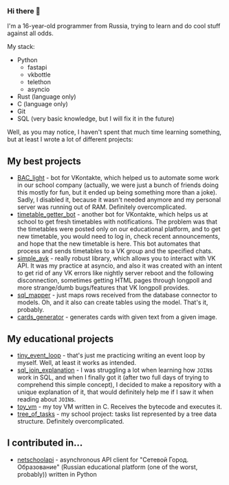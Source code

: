 ### Hi there 👋

I'm a 16-year-old programmer from Russia, trying to learn and do cool stuff against all odds.

My stack:
* Python
    - fastapi
    - vkbottle
    - telethon
    - asyncio
* Rust (language only)
* C (language only)
* Git
* SQL (very basic knowledge, but I will fix it in the future)

Well, as you may notice, I haven't spent that much time learning something, but at least I wrote a lot of different projects:

## My best projects

* [BAC_light](https://github.com/megahomyak/BAC_light) - bot for VKontakte, which helped us to automate some work in our school company (actually, we were just a bunch of friends doing this mostly for fun, but it ended up being something more than a joke). Sadly, I disabled it, because it wasn't needed anymore and my personal server was running out of RAM. Definitely overcomplicated.
* [timetable_getter_bot](https://github.com/megahomyak/timetable_getter_bot) - another bot for VKontakte, which helps us at school to get fresh timetables with notifications. The problem was that the timetables were posted only on our educational platform, and to get new timetable, you would need to log in, check recent announcements, and hope that the new timetable is here. This bot automates that process and sends timetables to a VK group and the specified chats.
* [simple_avk](https://github.com/megahomyak/simple_avk) - really robust library, which allows you to interact with VK API. It was my practice at asyncio, and also it was created with an intent to get rid of any VK errors like nightly server reboot and the following disconnection, sometimes getting HTML pages through longpoll and more strange/dumb bugs/features that VK longpoll provides.
* [sql_mapper](https://github.com/megahomyak/sql_mapper) - just maps rows received from the database connector to models. Oh, and it also can create tables using the model. That's it, probably.
* [cards_generator](https://github.com/megahomyak/cards_generator) - generates cards with given text from a given image.

## My educational projects

* [tiny_event_loop](https://github.com/megahomyak/tiny_event_loop) - that's just me practicing writing an event loop by myself. Well, at least it works as intended.
* [sql_join_explanation](https://github.com/megahomyak/sql_join_explanation) - I was struggling a lot when learning how `JOIN`s work in SQL, and when I finally got it (after two full days of trying to comprehend this simple concept), I decided to make a repository with a unique explanation of it, that would definitely help me if I saw it when reading about `JOIN`s.
* [toy_vm](https://github.com/megahomyak/toy_vm) - my toy VM written in C. Receives the bytecode and executes it.
* [tree_of_tasks](https://github.com/megahomyak/tree_of_tasks) - my school project: tasks list represented by a tree data structure. Definitely overcomplicated.

## I contributed in...

* [netschoolapi](https://github.com/nm17/netschoolapi) - asynchronous API client for "Сетевой Город. Образование" (Russian educational platform (one of the worst, probably)) written in Python
